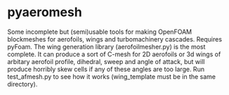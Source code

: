 # pyaeromesh
Some incomplete but (semi)usable tools for making OpenFOAM blockmeshes for aerofoils, wings and turbomachinery cascades.
Requires pyFoam.
The wing generation library (aerofoilmesher.py) is the most complete.
It can produce a sort of C-mesh for 2D aerofoils or 3d wings of arbitary aerofoil profile, dihedral, sweep and angle of attack,
but will produce horribly skew cells if any of these angles are too large.
Run test_afmesh.py to see how it works (wing_template must be in the same directory). 

